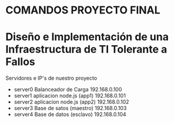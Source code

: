 # COMANDOS PROYECTO FINAL
# Diseño e Implementación de una Infraestructura de TI Tolerante a Fallos

Servidores e IP's de nuestro proyecto

* server0    Balanceador de Carga         192.168.0.100
* server1    aplicacion node.js (app1)    192.168.0.101
* server2    aplicacion node.js (app2)    192.168.0.102
* server3    Base de satos (maestro)      192.168.0.103
* server4    Base de datos (esclavo)      192.168.0.104

